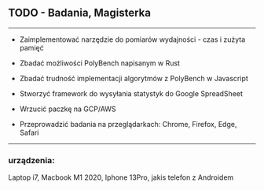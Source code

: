 ## TODO - Badania, Magisterka

-------------

- Zaimplementować narzędzie do pomiarów wydajności - czas i zużyta pamięć

- Zbadać możliwości PolyBench napisanym w Rust
- Zbadać trudność implementacji algorytmów z PolyBench w Javascript

- Stworzyć framework do wysyłania statystyk do Google SpreadSheet

- Wrzucić paczkę na GCP/AWS

- Przeprowadzić badania na przeglądarkach:
Chrome, Firefox, Edge, Safari

-------------

### urządzenia:
Laptop i7, Macbook M1 2020, Iphone 13Pro, jakis telefon z Androidem
